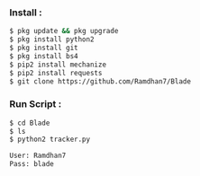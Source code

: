 
### Install :
````bash
$ pkg update && pkg upgrade 
$ pkg install python2 
$ pkg install git 
$ pkg install bs4
$ pip2 install mechanize 
$ pip2 install requests 
$ git clone https://github.com/Ramdhan7/Blade
````
### Run Script :
````bash
$ cd Blade
$ ls
$ python2 tracker.py

User: Ramdhan7
Pass: blade
````

